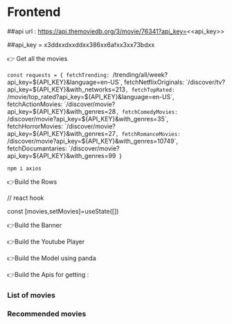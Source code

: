 # Frontend
##api url : https://api.themoviedb.org/3/movie/76341?api_key=<<api_key>>

##api_key = x3ddxxdxxddxx386xx6afxx3xx73bdxx

👉 Get all the movies

`const requests = {
  fetchTrending: `/trending/all/week?api_key=${API_KEY}&language=en-US`,
  fetchNetflixOriginals: `/discover/tv?api_key=${API_KEY}&with_networks=213`,
  fetchTopRated: `/movie/top_rated?api_key=${API_KEY}&language=en-US`,
  fetchActionMovies: `/discover/movie?api_key=${API_KEY}&with_genres=28`,
  fetchComedyMovies: `/discover/movie?api_key=${API_KEY}&with_genres=35`,
  fetchHorrorMovies: `/discover/movie?api_key=${API_KEY}&with_genres=27`,
  fetchRomanceMovies: `/discover/movie?api_key=${API_KEY}&with_genres=10749`,
  fetchDocumantaries: `/discover/movie?api_key=${API_KEY}&with_genres=99`
}`

`npm i axios`

👉Build the Rows

// react hook
 
const [movies,setMovies]=useState([])

👉Build the Banner

👉Build the Youtube Player

👉Build the Model using panda 

👉Build the Apis for getting :
### List of movies
### Recommended movies



